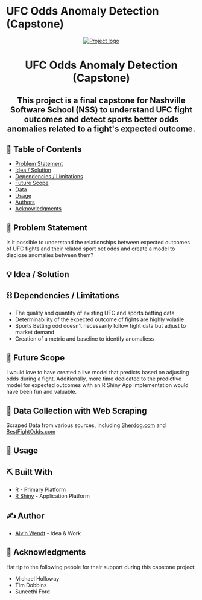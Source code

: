 # UFC Odds Anomaly Detection (Capstone)

<p align="center">
  <a href="" rel="noopener">
 <img src="https://user-images.githubusercontent.com/70002987/119577744-d6ac1f00-bd80-11eb-9934-e73f0a449fa2.jpg" alt="Project logo"></a>
</p>
<h1 align="center">UFC Odds Anomaly Detection (Capstone)</h1>


</div>


<h2 align="center"> This project is a final capstone for Nashville Software School (NSS) to understand UFC fight outcomes and detect sports better odds anomalies related to a fight's expected outcome.
    <br> 
</p>

## 📝 Table of Contents
- [Problem Statement](#problem_statement)
- [Idea / Solution](#idea)
- [Dependencies / Limitations](#limitations)
- [Future Scope](#future_scope)
- [Data](#data)
- [Usage](#usage)
- [Authors](#authors)
- [Acknowledgments](#acknowledgments)

## 🧐 Problem Statement <a name = "problem_statement"></a>
Is it possible to understand the relationships between expected outcomes of UFC fights and their related sport bet odds and create a model to disclose anomalies between them?


## 💡 Idea / Solution <a name = "idea"></a>


## ⛓️ Dependencies / Limitations <a name = "limitations"></a>
- The quality and quantity of existing UFC and sports betting data
- Determinability of the expected outcome of fights are highly volatile
- Sports Betting odd doesn't necessarily follow fight data but adjust to market demand
- Creation of a metric and baseline to identify anomaliess

## 🚀 Future Scope <a name = "future_scope"></a>
I would love to have created a live model that predicts based on adjusting odds during a fight. Additionally, more time dedicated to the predictive model for expected outcomes with an R Shiny App implementation would have been fun and valuable.

## 🏁 Data Collection with Web Scraping <a name = "data"></a>
Scraped Data from various sources, including [Sherdog.com](https://www.sherdog.com/) and [BestFightOdds.com](https://www.bestfightodds.com/)

## 🎈 Usage <a name="usage"></a>


## ⛏️ Built With <a name = "tech_stack"></a>
- [R](https://www.r-project.org/) - Primary Platform
- [R Shiny](https://shiny.rstudio.com/) - Application Platform

## ✍️ Author <a name = "authors"></a>
- [Alvin Wendt](https://alvinwendt.github.io/Alvin-Wendt-Portfolio/) - Idea & Work


## 🎉 Acknowledgments <a name = "acknowledgments"></a>
  Hat tip to the following people for their support during this capstone project:
- Michael Holloway
- Tim Dobbins
- Suneethi Ford
